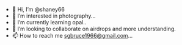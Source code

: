 - 👋 Hi, I’m @shaney66
- 👀 I’m interested in photography...
- 🌱 I’m currently learning opal..
- 💞️ I’m looking to collaborate on airdrops and more understanding.
- 📫 How to reach me sgbruce1966@gmail.com...

<!---
shaney66/shaney66 is a ✨ special ✨ repository because its `README.md` (this file) appears on your GitHub profile.
You can click the Preview link to take a look at your changes.
--->
